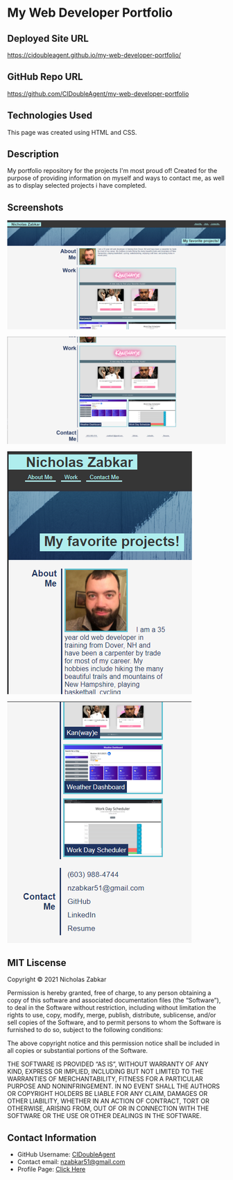 # My Web Developer Portfolio

## Deployed Site URL
https://cidoubleagent.github.io/my-web-developer-portfolio/

## GitHub Repo URL
https://github.com/CIDoubleAgent/my-web-developer-portfolio

## Technologies Used
This page was created using HTML and CSS.

## Description
My portfolio repository for the projects I'm most proud of!
Created for the purpose of providing information on myself and ways to contact me, 
as well as to display selected projects i have completed.

## Screenshots
![Web Developer Portfolio 1](https://github.com/CIDoubleAgent/my-web-developer-portfolio/blob/main/images/Web%20Developer%20Portfolio%201.png?raw=true)

![Web Developer Portfolio 2](https://github.com/CIDoubleAgent/my-web-developer-portfolio/blob/main/images/Web%20Developer%20Portfolio%202.png?raw=true)

![Web Developer Portfolio 3](https://github.com/CIDoubleAgent/my-web-developer-portfolio/blob/main/images/Web%20Developer%20Portfolio%203.png?raw=true)

![Web Developer Portfolio 4](https://github.com/CIDoubleAgent/my-web-developer-portfolio/blob/main/images/Web%20Developer%20Portfolio%204.png?raw=true)

## MIT Liscense
Copyright © 2021 Nicholas Zabkar

Permission is hereby granted, free of charge, to any person obtaining a copy of this software and associated documentation files (the “Software”), to deal in the Software without restriction, including without limitation the rights to use, copy, modify, merge, publish, distribute, sublicense, and/or sell copies of the Software, and to permit persons to whom the Software is furnished to do so, subject to the following conditions:

The above copyright notice and this permission notice shall be included in all copies or substantial portions of the Software.

THE SOFTWARE IS PROVIDED “AS IS”, WITHOUT WARRANTY OF ANY KIND, EXPRESS OR IMPLIED, INCLUDING BUT NOT LIMITED TO THE WARRANTIES OF MERCHANTABILITY, FITNESS FOR A PARTICULAR PURPOSE AND NONINFRINGEMENT. IN NO EVENT SHALL THE AUTHORS OR COPYRIGHT HOLDERS BE LIABLE FOR ANY CLAIM, DAMAGES OR OTHER LIABILITY, WHETHER IN AN ACTION OF CONTRACT, TORT OR OTHERWISE, ARISING FROM, OUT OF OR IN CONNECTION WITH THE SOFTWARE OR THE USE OR OTHER DEALINGS IN THE SOFTWARE.

## Contact Information
* GitHub Username: [CIDoubleAgent](https://github.com/CIDoubleAgent)
* Contact email: [nzabkar51@gmail.com](https://mail.google.com/mail/?view=cm&fs=1&tf=1&to=nzabkar51@gmail.com)
* Profile Page: [Click Here](https://cidoubleagent.github.io/react-portfolio/)